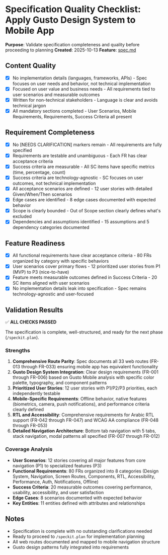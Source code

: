 # Specification Quality Checklist: Apply Gusto Design System to Mobile App

**Purpose**: Validate specification completeness and quality before proceeding to planning
**Created**: 2025-10-13
**Feature**: [spec.md](../spec.md)

## Content Quality

- [x] No implementation details (languages, frameworks, APIs) - Spec focuses on user needs and behavior, not technical implementation
- [x] Focused on user value and business needs - All requirements tied to user scenarios and measurable outcomes
- [x] Written for non-technical stakeholders - Language is clear and avoids technical jargon
- [x] All mandatory sections completed - User Scenarios, Mobile Requirements, Requirements, Success Criteria all present

## Requirement Completeness

- [x] No [NEEDS CLARIFICATION] markers remain - All requirements are fully specified
- [x] Requirements are testable and unambiguous - Each FR has clear acceptance criteria
- [x] Success criteria are measurable - All SC items have specific metrics (time, percentage, count)
- [x] Success criteria are technology-agnostic - SC focuses on user outcomes, not technical implementation
- [x] All acceptance scenarios are defined - 12 user stories with detailed Given/When/Then scenarios
- [x] Edge cases are identified - 8 edge cases documented with expected behavior
- [x] Scope is clearly bounded - Out of Scope section clearly defines what's excluded
- [x] Dependencies and assumptions identified - 15 assumptions and 5 dependency categories documented

## Feature Readiness

- [x] All functional requirements have clear acceptance criteria - 80 FRs organized by category with specific behaviors
- [x] User scenarios cover primary flows - 12 prioritized user stories from P1 (MVP) to P3 (nice-to-have)
- [x] Feature meets measurable outcomes defined in Success Criteria - 20 SC items aligned with user scenarios
- [x] No implementation details leak into specification - Spec remains technology-agnostic and user-focused

## Validation Results

✅ **ALL CHECKS PASSED**

The specification is complete, well-structured, and ready for the next phase (`/speckit.plan`).

### Strengths

1. **Comprehensive Route Parity**: Spec documents all 33 web routes (FR-013 through FR-033) ensuring mobile app has equivalent functionality
2. **Gusto Design System Integration**: Clear design requirements (FR-001 through FR-006) based on Gusto Mobile analysis with specific color palette, typography, and component patterns
3. **Prioritized User Stories**: 12 user stories with P1/P2/P3 priorities, each independently testable
4. **Mobile-Specific Requirements**: Offline behavior, native features (biometrics, camera, push notifications), and performance criteria clearly defined
5. **RTL and Accessibility**: Comprehensive requirements for Arabic RTL support (FR-042 through FR-047) and WCAG AA compliance (FR-048 through FR-053)
6. **Detailed Navigation Architecture**: Bottom tab navigation with 5 tabs, stack navigation, modal patterns all specified (FR-007 through FR-012)

### Coverage Analysis

- **User Scenarios**: 12 stories covering all major features from core navigation (P1) to specialized features (P3)
- **Functional Requirements**: 80 FRs organized into 8 categories (Design System, Navigation, Screen Routes, Components, RTL, Accessibility, Performance, Auth, Notifications, Offline)
- **Success Criteria**: 20 measurable outcomes covering performance, usability, accessibility, and user satisfaction
- **Edge Cases**: 8 scenarios documented with expected behavior
- **Key Entities**: 11 entities defined with attributes and relationships

## Notes

- Specification is complete with no outstanding clarifications needed
- Ready to proceed to `/speckit.plan` for implementation planning
- All web routes documented and mapped to mobile navigation structure
- Gusto design patterns fully integrated into requirements
